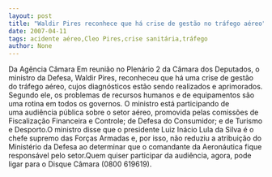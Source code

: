 ```yaml
---
layout: post
title: "Waldir Pires reconhece que há crise de gestão no tráfego aéreo"
date: 2007-04-11
tags: acidente aéreo,Cleo Pires,crise sanitária,tráfego
author: None
---
```

Da Agência Câmara
Em reunião no Plenário 2 da Câmara dos Deputados, o ministro da Defesa, Waldir Pires, reconheceu&nbsp;que há uma crise de gestão do tráfego aéreo, cujos diagnósticos estão sendo realizados e aprimorados. Segundo ele, os problemas de recursos humanos e de equipamentos são uma rotina em todos os governos. 
O ministro está participando de uma&nbsp;audiência pública sobre o setor aéreo, promovida pelas comissões de Fiscalização Financeira e Controle; de Defesa do Consumidor; e de Turismo e Desporto.O ministro disse que o presidente Luiz Inácio Lula da Silva é o chefe supremo das Forças Armadas e, por isso, não reduziu a atribuição do Ministério da Defesa ao determinar que o comandante da Aeronáutica fique responsável pelo setor.Quem quiser participar da audiência, agora, pode ligar para o Disque Câmara (0800 619619). 